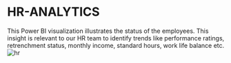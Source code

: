 # HR-ANALYTICS
This Power BI visualization illustrates the status of the employees. This insight is relevant to our HR team to identify trends like performance ratings, retrenchment status, monthly income, standard hours, work life balance etc.
![hr](https://github.com/Freyja1996/HR-ANALYTICS/assets/167980297/7a2c035b-cbe0-4ce4-b090-99daa3bbeedd)
